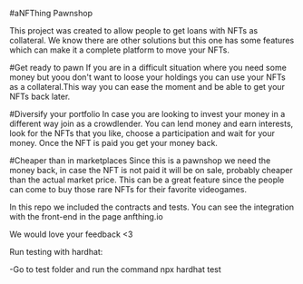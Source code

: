 #aNFThing Pawnshop

This project was created to allow people to get loans with NFTs as collateral. We know there are other solutions but this one has some features which can make it a complete platform to move your NFTs.

#Get ready to pawn
If you are in a difficult situation where you need some money but yoou don't want to loose your holdings you can use your NFTs as a collateral.This way you can ease the moment and be able to get your NFTs back later.

#Diversify your portfolio
In case you are looking to invest your money in a different way join as a crowdlender. You can lend money and earn interests, look for the NFTs that you like, choose a participation and wait for your money. Once the NFT is paid you get your money back.

#Cheaper than in marketplaces
Since this is a pawnshop we need the money back, in case the NFT is  not paid it will be on sale, probably cheaper than the actual market price. This can be a great feature since the people can come to buy those rare NFTs for their favorite videogames.

In this repo we included the contracts and tests. You can see the integration with the front-end in the page anfthing.io

We would love your feedback <3 


Run testing with hardhat:

-Go to test folder and run the command npx hardhat test